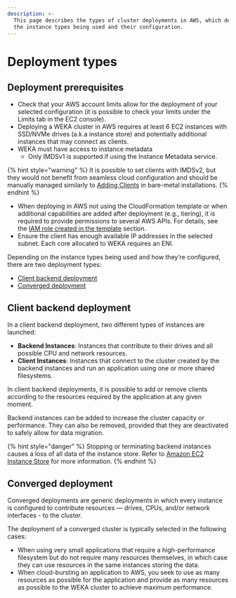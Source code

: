 ```yaml
---
description: >-
  This page describes the types of cluster deployments in AWS, which depend on
  the instance types being used and their configuration.
---
```


# Deployment types

## Deployment prerequisites&#x20;

* Check that your AWS account limits allow for the deployment of your selected configuration (it is possible to check your limits under the Limits tab in the EC2 console).
* Deploying a WEKA cluster in AWS requires at least 6 EC2 instances with SSD/NVMe drives (a.k.a instance store) and potentially additional instances that may connect as clients.
* WEKA must have access to instance metadata&#x20;
  * Only IMDSv1 is supported if using the Instance Metadata service.

{% hint style="warning" %}
It is possible to set clients with IMDSv2, but they would not benefit from seamless cloud configuration and should be manually managed similarly to [Adding Clients](../../bare-metal/adding-clients-bare-metal.md) in bare-metal installations.
{% endhint %}

* When deploying in AWS not using the CloudFormation template or when additional capabilities are added after deployment (e.g., tiering), it is required to provide permissions to several AWS APIs. For details, see the [IAM role created in the template](cloudformation.md#iam-role-created-in-the-template) section.
* Ensure the client has enough available IP addresses in the selected subnet. Each core allocated to WEKA requires an ENI.

Depending on the instance types being used and how they’re configured, there are two deployment types:

* [Client backend deployment](deployment-types.md#client-backend-deployment)
* [Converged deployment](deployment-types.md#converged-deployment)

## Client backend deployment

In a client backend deployment, two different types of instances are launched:

* **Backend Instances**: Instances that contribute to their drives and all possible CPU and network resources.
* **Client Instances**: Instances that connect to the cluster created by the backend instances and run an application using one or more shared filesystems.

In client backend deployments, it is possible to add or remove clients according to the resources required by the application at any given moment.

Backend instances can be added to increase the cluster capacity or performance. They can also be removed, provided that they are deactivated to safely allow for data migration.

{% hint style="danger" %}
Stopping or terminating backend instances causes a loss of all data of the instance store. Refer to [Amazon EC2 Instance Store](https://docs.aws.amazon.com/AWSEC2/latest/UserGuide/InstanceStorage.html) for more information.
{% endhint %}

## Converged deployment

Converged deployments are generic deployments in which every instance is configured to contribute resources — drives, CPUs, and/or network interfaces - to the cluster.

The deployment of a converged cluster is typically selected in the following cases:

* When using very small applications that require a high-performance filesystem but do not require many resources themselves, in which case they can use resources in the same instances storing the data.
* When cloud-bursting an application to AWS, you seek to use as many resources as possible for the application and provide as many resources as possible to the WEKA cluster to achieve maximum performance.
